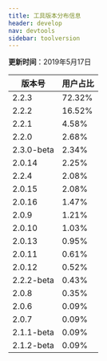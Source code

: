 ```yaml
---
title: 工具版本分布信息
header: develop
nav: devtools
sidebar: toolversion
---
```


**更新时间**：2019年5月17日

|版本号|用户占比|
|---|---|
|2.2.3 | 72.32%|
|2.2.2 | 16.52%|
|2.2.1 | 4.58%|
|2.2.0 | 2.68%|
|2.3.0-beta | 2.34%|
|2.0.14 | 2.25%|
|2.2.4 | 2.08%|
|2.0.15 | 2.08%|
|2.0.16 | 1.47%|
|2.0.9 | 1.21%|
|2.0.10 | 1.03%|
|2.0.13 | 0.95%|
|2.0.11 | 0.61%|
|2.0.12 | 0.52%|
|2.2.2-beta | 0.43%|
|2.0.8 | 0.35%|
|2.0.6 | 0.09%|
|2.0.7 | 0.09%|
|2.1.1-beta | 0.09%|
|2.1.2-beta | 0.09%|













